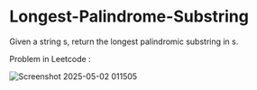 # Longest-Palindrome-Substring
Given a string s, return the longest palindromic substring in s.

Problem in Leetcode :

 ![Screenshot 2025-05-02 011505](https://github.com/user-attachments/assets/90ecdde2-6f77-4148-b4ba-bef9d898b072)
